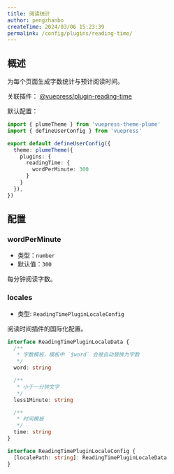 ```yaml
---
title: 阅读统计
author: pengzhanbo
createTime: 2024/03/06 15:23:39
permalink: /config/plugins/reading-time/
---
```


## 概述

为每个页面生成字数统计与预计阅读时间。

关联插件： [@vuepress/plugin-reading-time](https://ecosystem.vuejs.press/zh/plugins/search/docsearch.html)

默认配置：

```ts
import { plumeTheme } from 'vuepress-theme-plume'
import { defineUserConfig } from 'vuepress'

export default defineUserConfig({
  theme: plumeTheme({
    plugins: {
      readingTime: {
        wordPerMinute: 300
      }
    }
  }),
})
```

## 配置

### wordPerMinute

- 类型：`number`
- 默认值：`300`

每分钟阅读字数。

### locales

- 类型: `ReadingTimePluginLocaleConfig`

阅读时间插件的国际化配置。

```ts
interface ReadingTimePluginLocaleData {
  /**
   * 字数模板，模板中 `$word` 会被自动替换为字数
   */
  word: string

  /**
   * 小于一分钟文字
   */
  less1Minute: string

  /**
   * 时间模板
   */
  time: string
}

interface ReadingTimePluginLocaleConfig {
  [localePath: string]: ReadingTimePluginLocaleData
}
```
